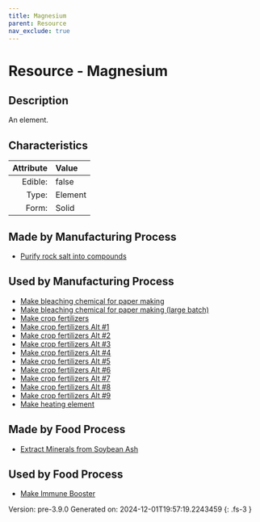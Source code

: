 ```yaml
---
title: Magnesium
parent: Resource
nav_exclude: true
---
```

# Resource - Magnesium

## Description
An element.

## Characteristics

| Attribute      | Value |
|--------:|:------|
|Edible:|false|
|Type:|Element|
|Form:|Solid|
 
## Made by Manufacturing Process

- [Purify rock salt into compounds](../process/purify-rock-salt-into-compounds.html)

## Used by Manufacturing Process

- [Make bleaching chemical for paper making](../process/make-bleaching-chemical-for-paper-making.html)
- [Make bleaching chemical for paper making (large batch)](../process/make-bleaching-chemical-for-paper-making--large-batch-.html)
- [Make crop fertilizers](../process/make-crop-fertilizers.html)
- [Make crop fertilizers Alt #1](../process/make-crop-fertilizers-alt--1.html)
- [Make crop fertilizers Alt #2](../process/make-crop-fertilizers-alt--2.html)
- [Make crop fertilizers Alt #3](../process/make-crop-fertilizers-alt--3.html)
- [Make crop fertilizers Alt #4](../process/make-crop-fertilizers-alt--4.html)
- [Make crop fertilizers Alt #5](../process/make-crop-fertilizers-alt--5.html)
- [Make crop fertilizers Alt #6](../process/make-crop-fertilizers-alt--6.html)
- [Make crop fertilizers Alt #7](../process/make-crop-fertilizers-alt--7.html)
- [Make crop fertilizers Alt #8](../process/make-crop-fertilizers-alt--8.html)
- [Make crop fertilizers Alt #9](../process/make-crop-fertilizers-alt--9.html)
- [Make heating element](../process/make-heating-element.html)


## Made by Food Process

- [Extract Minerals from Soybean Ash](../food/extract-minerals-from-soybean-ash.html)

    
## Used by Food Process

- [Make Immune Booster](../food/make-immune-booster.html)


Version: pre-3.9.0 Generated on: 2024-12-01T19:57:19.2243459
{: .fs-3 }
